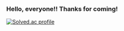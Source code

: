 ### Hello, everyone!! Thanks for coming!

[![Solved.ac profile](http://mazassumnida.wtf/api/generate_badge?boj=kgd0250)](https://solved.ac/kgd0250)
<!--
**astraglus03/astraglus03** is a ✨ _special_ ✨ repository because its `README.md` (this file) appears on your GitHub profile.

Here are some ideas to get you started:

- 🔭 I’m currently working on ...
- 🌱 I’m currently learning ...
- 👯 I’m looking to collaborate on ...
- 🤔 I’m looking for help with ...
- 💬 Ask me about ...
- 📫 How to reach me: ...
- 😄 Pronouns: ...
- ⚡ Fun fact: ...
-->
